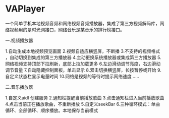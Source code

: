 # VAPlayer
一个简单手机本地视频音频和网络视频音频播放器，集成了第三方视频解码库，网络视频用的是时光网接口，网络音乐是某音乐的排行榜接口。

一.视频播放器

1.自动生成本地视频预览画面
2.视频自适应横竖屏，不断播
3.不支持的视频格式 ，自动切换到集成的第三方播放器 
4.主动更换系统播放器或集成第三方播放器
5.网络视频支持顶部下拉刷新，底部上拉加载更多
6.左边滑动调节亮度，右边滑动调节音量
7.自动隐藏控制面板，单击显示
8.双击切换横竖屏，长按暂停或开始
9.自定义状态栏显示电量时间
10.网络是视频的等待时提示网络速度
.....

二.音乐播放器

1.自定义aidl 创建服务 
2.通知栏提醒当前播放歌曲
3.点击通知栏进入当前播放歌曲
4.点击当前正在播放歌曲，不重新播放
5.自定义seekBar
6.三种循环模式：单曲循环、全部循环、顺序播放。本地保存当前模式
